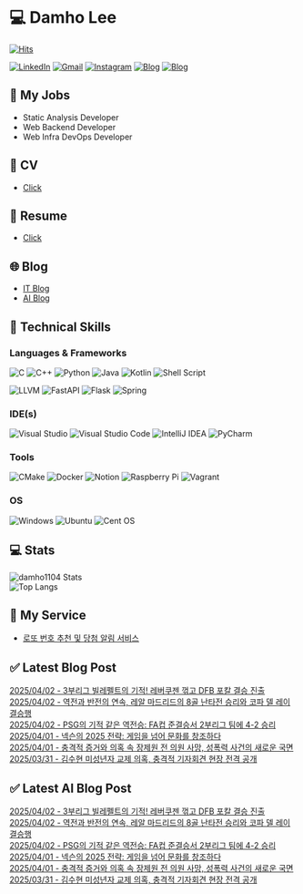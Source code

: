 
# 💻 Damho Lee

[![Hits](https://hits.seeyoufarm.com/api/count/incr/badge.svg?url=https%3A%2F%2Fgithub.com%2Fdamho1104&count_bg=%233D9CC8&title_bg=%23555555&icon=&icon_color=%23E7E7E7&title=hits&edge_flat=false)](https://hits.seeyoufarm.com)  

[![LinkedIn](https://img.shields.io/badge/Linkedin-%230077B5.svg?style=flat&logo=linkedin&logoColor=white)](https://www.linkedin.com/in/damho1104/)
[![Gmail](https://img.shields.io/badge/Gmail-D14836?style=flat&logo=gmail&logoColor=white)](mailto:damho1104@gmail.com)
[![Instagram](https://img.shields.io/badge/Instargram-%23E4405F.svg?style=flat&logo=Instagram&logoColor=white)](https://www.instagram.com/damho1104/)
[![Blog](https://img.shields.io/badge/Blog-%23000000.svg?style=flat&logo=Tistory&logoColor=white)](https://dmomo.co.kr/)
[![Blog](https://img.shields.io/badge/Blog-%23000000.svg?style=flat&logo=WordPress&logoColor=white)](https://blog.ai.dmomo.co.kr/)

## 📃 My Jobs
- Static Analysis Developer
- Web Backend Developer
- Web Infra DevOps Developer

## 📰 CV
- [Click](https://resume.dmomo.net/damho.lee/resume)  

## 📘 Resume
- [Click](https://damho1104.notion.site/8af3191b9815406d95708d9a0cea5a9e)  

## 🌐 Blog
- [IT Blog](https://dmomo.co.kr/)
- [AI Blog](https://blog.ai.dmomo.co.kr/)

## 💪 Technical Skills
### Languages & Frameworks
![C](https://img.shields.io/badge/c-%2300599C.svg?style=flat&logo=c&logoColor=white)
![C++](https://img.shields.io/badge/c++-%2300599C.svg?style=flat&logo=c%2B%2B&logoColor=white)
![Python](https://img.shields.io/badge/Python-3776AB.svg?&style=flat&logo=Python&logoColor=white)
![Java](https://img.shields.io/badge/java-%23ED8B00.svg?style=flat&logo=openjdk&logoColor=white)
![Kotlin](https://img.shields.io/badge/Kotlin-%237F52FF.svg?style=flat&logo=Kotlin&logoColor=white)
![Shell Script](https://img.shields.io/badge/Shell_script-%23121011.svg?style=flat&logo=gnu-bash&logoColor=white)  
  
![LLVM](https://img.shields.io/badge/LLVM/Clang-000B1D.svg?&style=flat&logo=LLVM&logoColor=white)
![FastAPI](https://img.shields.io/badge/FastAPI-005571?style=flat&logo=fastapi)
![Flask](https://img.shields.io/badge/Flask-%23000.svg?style=flat&logo=flask&logoColor=white)
![Spring](https://img.shields.io/badge/Springboot-%236DB33F.svg?style=flat&logo=spring&logoColor=white)
  
  
### IDE(s)
![Visual Studio](https://img.shields.io/badge/Visual%20Studio-5C2D91.svg?style=flat&logo=visual-studio&logoColor=white) 
![Visual Studio Code](https://img.shields.io/badge/Visual%20Studio%20Code-0078d7.svg?style=flat&logo=visual-studio-code&logoColor=white)
![IntelliJ IDEA](https://img.shields.io/badge/IntelliJIDEA-000000.svg?style=flat&logo=intellij-idea&logoColor=white) 
![PyCharm](https://img.shields.io/badge/PyCharm-143?style=flat&logo=pycharm&logoColor=black&color=black&labelColor=green) 


### Tools
![CMake](https://img.shields.io/badge/CMake-%23008FBA.svg?style=flat&logo=cmake&logoColor=white)
![Docker](https://img.shields.io/badge/docker-%230db7ed.svg?style=flat&logo=docker&logoColor=white)
![Notion](https://img.shields.io/badge/Notion-%23000000.svg?style=flat&logo=notion&logoColor=white)
![Raspberry Pi](https://img.shields.io/badge/-RaspberryPi-C51A4A?style=flat&logo=Raspberry-Pi)
![Vagrant](https://img.shields.io/badge/Vagrant-%231563FF.svg?style=flat&logo=vagrant&logoColor=white)


### OS
![Windows](https://img.shields.io/badge/Windows-0078D6?style=flat&logo=windows&logoColor=white)
![Ubuntu](https://img.shields.io/badge/Ubuntu-E95420?style=flat&logo=ubuntu&logoColor=white)
![Cent OS](https://img.shields.io/badge/Cent%20OS-002260?style=flat&logo=centos&logoColor=F0F0F0)


## :computer: Stats
![damho1104 Stats](https://github-readme-stats.vercel.app/api?username=damho1104&hide=issues&show_icons=true&theme=dark)  
![Top Langs](https://github-readme-stats.vercel.app/api/top-langs/?username=damho1104&layout=compact&theme=dark)


## 📣 My Service
- [로또 번호 추천 및 당첨 알림 서비스](https://lotto.dmomo.co.kr/)  


## ✅ Latest Blog Post

[2025/04/02 - 3부리그 빌레펠트의 기적! 레버쿠젠 꺾고 DFB 포칼 결승 진출](https://dmomo.co.kr/261) <br/>
[2025/04/02 - 역전과 반전의 연속, 레알 마드리드의 8골 난타전 승리와 코파 델 레이 결승행](https://dmomo.co.kr/260) <br/>
[2025/04/02 - PSG의 기적 같은 역전승: FA컵 준결승서 2부리그 팀에 4-2 승리](https://dmomo.co.kr/259) <br/>
[2025/04/01 - 넥슨의 2025 전략: 게임을 넘어 문화를 창조하다](https://dmomo.co.kr/258) <br/>
[2025/04/01 - 충격적 증거와 의혹 속 장제원 전 의원 사망, 성폭력 사건의 새로운 국면](https://dmomo.co.kr/257) <br/>
[2025/03/31 - 김수현 미성년자 교제 의혹, 충격적 기자회견 현장 전격 공개](https://dmomo.co.kr/256) <br/>

## ✅ Latest AI Blog Post
[2025/04/02 - 3부리그 빌레펠트의 기적! 레버쿠젠 꺾고 DFB 포칼 결승 진출](https://blog.ai.dmomo.co.kr/trend/1478) <br/>
[2025/04/02 - 역전과 반전의 연속, 레알 마드리드의 8골 난타전 승리와 코파 델 레이 결승행](https://blog.ai.dmomo.co.kr/trend/1475) <br/>
[2025/04/02 - PSG의 기적 같은 역전승: FA컵 준결승서 2부리그 팀에 4-2 승리](https://blog.ai.dmomo.co.kr/trend/1472) <br/>
[2025/04/01 - 넥슨의 2025 전략: 게임을 넘어 문화를 창조하다](https://blog.ai.dmomo.co.kr/trend/1469) <br/>
[2025/04/01 - 충격적 증거와 의혹 속 장제원 전 의원 사망, 성폭력 사건의 새로운 국면](https://blog.ai.dmomo.co.kr/trend/1463) <br/>
[2025/03/31 - 김수현 미성년자 교제 의혹, 충격적 기자회견 현장 전격 공개](https://blog.ai.dmomo.co.kr/trend/1457) <br/>
